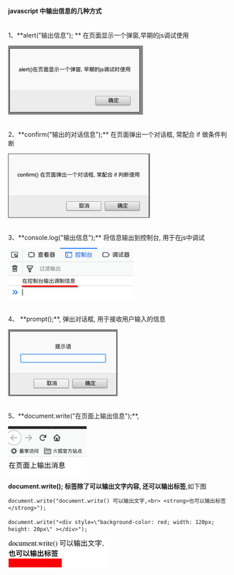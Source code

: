 #### javascript 中输出信息的几种方式


<br>
1、**alert("输出信息"); ** 在页面显示一个弹窗,早期的js调试使用

![](/assets/Snip20190114_6.png)



<br>
2、**confirm("输出的对话信息");** 在页面弹出一个对话框, 常配合 if 做条件判断

  ![](/assets/Snip20190114_7.png)
  
  
  
  <br>
3、**console.log("输出信息");** 将信息输出到控制台, 用于在js中调试

![](/assets/Snip20190114_8.png)



<br>
4、 **prompt();**, 弹出对话框, 用于接收用户输入的信息

![](/assets/Snip20190114_9.png)



<br>
5、**document.write("在页面上输出信息");**, 

![](/assets/Snip20190114_10.png)

**document.write(); 标签除了可以输出文字内容, 还可以输出标签**,如下图
```
document.write("document.write() 可以输出文字,<br> <strong>也可以输出标签</strong>");

document.write("<div style=\"background-color: red; width: 120px; height: 20px\" ></div>");
```
 ![](/assets/Snip20190115_3.png)
